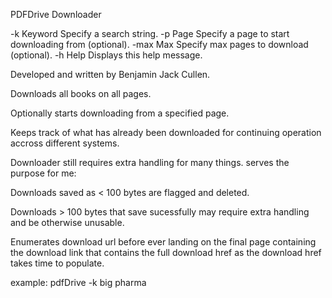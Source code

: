 
PDFDrive Downloader

  -k      Keyword    Specify a search string.
  -p      Page       Specify a page to start downloading from (optional).
  -max    Max        Specify max pages to download (optional).
  -h      Help       Displays this help message.

  Developed and written by Benjamin Jack Cullen.


Downloads all books on all pages.

Optionally starts downloading from a specified page.

Keeps track of what has already been downloaded for continuing operation accross different systems.


Downloader still requires extra handling for many things. serves the purpose for me:

Downloads saved as < 100 bytes are flagged and deleted.

Downloads > 100 bytes that save sucessfully may require extra handling and be otherwise unusable.

Enumerates download url before ever landing on the final page containing the download link that contains the
full download href as the download href takes time to populate.

example:
pdfDrive -k big pharma
